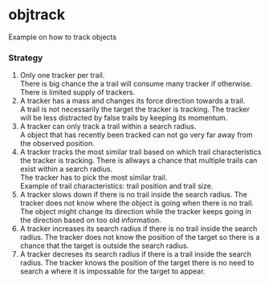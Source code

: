 # objtrack
Example on how to track objects

### Strategy
1. Only one tracker per trail.<br>
There is big chance the a trail will consume many tracker if otherwise. There is limited supply of trackers. 
2. A tracker has a mass and changes its force direction towards a trail.<br>
A trail is not necessarily the target the tracker is tracking. The tracker will be less distracted by false trails by keeping its momentum.
3. A tracker can only track a trail within a search radius.<br>
A object that has recently been tracked can not go very far away from the observed position.
4. A tracker tracks the most similar trail based on which trail characteristics the tracker is tracking.
There is allways a chance that multiple trails can exist within a search radius.<br>
The tracker has to pick the most similar trail.<br>
Example of trail characteristics: trail position and trail size.
5. A tracker slows down if there is no trail inside the search radius.
The tracker does not know where the object is going when there is no trail.
The object might change its direction while the tracker keeps going in the direction based on too old information.
6. A tracker increases its search radius if there is no trail inside the search radius.
The tracker does not know the position of the target so there is a chance that the target is outside the search radius.
7. A tracker decreses its search radius if there is a trail inside the search radius.
The tracker knows the position of the target there is no need to search a where it is impossable for the target to appear.
